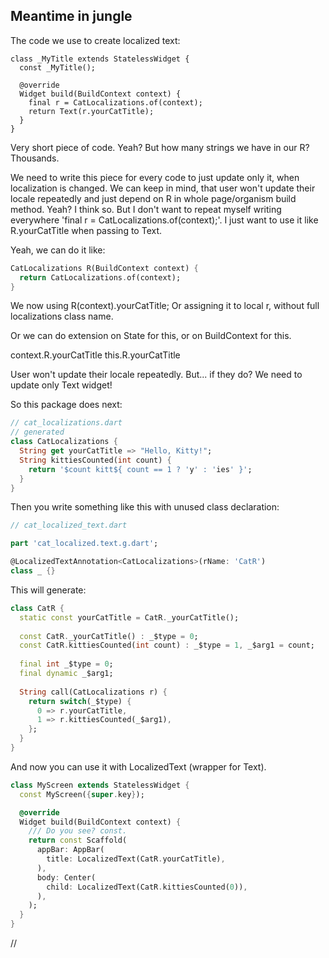 ## Meantime in jungle

The code we use to create localized text:
```
class _MyTitle extends StatelessWidget {
  const _MyTitle();
  
  @override
  Widget build(BuildContext context) {
    final r = CatLocalizations.of(context);
    return Text(r.yourCatTitle);
  }
}
```

Very short piece of code. Yeah?
But how many strings we have in our R?
Thousands.

We need to write this piece for every code to just update only it,
when localization is changed. We can keep in mind, that user won't
update their locale repeatedly and just depend on R in whole page/organism
build method. Yeah? I think so. But I don't want to repeat myself
writing everywhere 'final r = CatLocalizations.of(context);'.
I just want to use it like R.yourCatTitle when passing to Text.

Yeah, we can do it like:
```dart
CatLocalizations R(BuildContext context) {
  return CatLocalizations.of(context);
}
```
We now using R(context).yourCatTitle;
Or assigning it to local r, without full localizations class name.

Or we can do extension on State for this, or on BuildContext for this.

context.R.yourCatTitle
this.R.yourCatTitle

User won't update their locale repeatedly. But... if they do?
We need to update only Text widget!

So this package does next:
```dart
// cat_localizations.dart
// generated
class CatLocalizations {
  String get yourCatTitle => "Hello, Kitty!";
  String kittiesCounted(int count) {
    return '$count kitt${ count == 1 ? 'y' : 'ies' }';
  }
}
```
Then you write something like this with unused class declaration:
```dart
// cat_localized_text.dart

part 'cat_localized.text.g.dart';

@LocalizedTextAnnotation<CatLocalizations>(rName: 'CatR')
class _ {}
```
This will generate:
```dart
class CatR {
  static const yourCatTitle = CatR._yourCatTitle();
  
  const CatR._yourCatTitle() : _$type = 0;
  const CatR.kittiesCounted(int count) : _$type = 1, _$arg1 = count;
  
  final int _$type = 0;
  final dynamic _$arg1;
  
  String call(CatLocalizations r) {
    return switch(_$type) {
      0 => r.yourCatTitle,
      1 => r.kittiesCounted(_$arg1),
    };
  }
}
```

And now you can use it with LocalizedText (wrapper for Text).

```dart
class MyScreen extends StatelessWidget {
  const MyScreen({super.key});

  @override
  Widget build(BuildContext context) {
    /// Do you see? const.
    return const Scaffold(
      appBar: AppBar(
        title: LocalizedText(CatR.yourCatTitle),
      ),
      body: Center(
        child: LocalizedText(CatR.kittiesCounted(0)),
      ),
    );
  }
}

```




















//